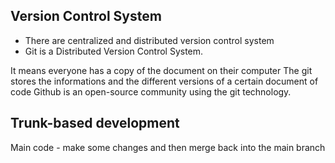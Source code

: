 ## Version Control System 

- There are centralized and distributed version control system 
- Git is a Distributed Version Control System. 

It means everyone has a copy of the document on their computer 
The git stores the informations and the different versions of a certain document of code 
Github is an open-source community using the git technology. 

## Trunk-based development 
Main code - make some changes and then merge back into the main branch 
